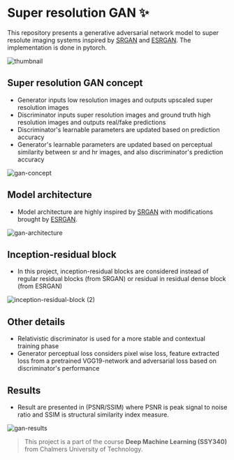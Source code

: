 # Super resolution GAN :sparkles:

This repository presents a generative adversarial network model to super resolute imaging systems inspired by [SRGAN](https://arxiv.org/abs/1609.04802) and [ESRGAN](https://arxiv.org/abs/1809.00219). The implementation is done in pytorch.

![thumbnail](https://user-images.githubusercontent.com/45295311/139563914-d50ef174-a98c-4ecf-8db2-91c7b3545f96.png)

## Super resolution GAN concept
- Generator inputs low resolution images and outputs upscaled super resolution images
- Discriminator inputs super resolution images and ground truth high resolution images and outputs real/fake predictions
- Discriminator's learnable parameters are updated based on prediction accuracy
- Generator's learnable parameters are updated based on perceptual similarity between sr and hr images, and also discriminator's prediction accuracy

![gan-concept](https://user-images.githubusercontent.com/45295311/139563228-ae41f960-03ee-439d-af28-4aa910ca1853.png)


## Model architecture
- Model architecture are highly inspired by [SRGAN](https://arxiv.org/abs/1609.04802) with modifications brought by [ESRGAN](https://arxiv.org/abs/1809.00219).

![gan-architecture](https://user-images.githubusercontent.com/45295311/139563996-84b435e2-8580-47c5-9b40-340f4bb592e0.png)


## Inception-residual block
- In this project, inception-residual blocks are considered instead of regular residual blocks (from SRGAN) or residual in residual dense block (from ESRGAN)

![inception-residual-block (2)](https://user-images.githubusercontent.com/45295311/139563156-970bbf47-e071-4feb-87ad-c2ece40bd13c.png)


## Other details
- Relativistic discriminator is used for a more stable and contextual training phase
- Generator perceptual loss considers pixel wise loss, feature extracted loss from a pretrained VGG19-network and adversarial loss based on discriminator's performance


## Results
- Result are presented in (PSNR/SSIM) where PSNR is peak signal to noise ratio and SSIM is structural similarity index measure.

![gan-results](https://user-images.githubusercontent.com/45295311/139563229-abbe62c1-d619-4a03-be34-7c61fd70c904.png)

> This project is a part of the course **Deep Machine Learning (SSY340)** from Chalmers University of Technology.
